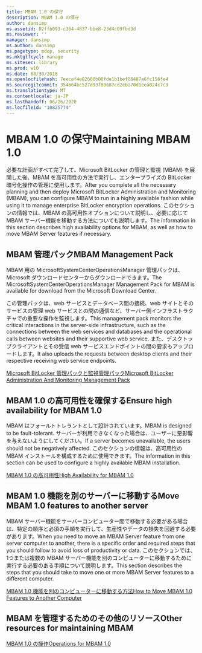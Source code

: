 ```yaml
---
title: MBAM 1.0 の保守
description: MBAM 1.0 の保守
author: dansimp
ms.assetid: 02ffb093-c364-4837-bbe8-23d4c09fbd3d
ms.reviewer: ''
manager: dansimp
ms.author: dansimp
ms.pagetype: mdop, security
ms.mktglfcycl: manage
ms.sitesec: library
ms.prod: w10
ms.date: 08/30/2016
ms.openlocfilehash: 7eecef4e82680b08fde1b1bef88487a6fc156fe4
ms.sourcegitcommit: 354664bc527d93f80687cd2eba70d1eea024c7c3
ms.translationtype: MT
ms.contentlocale: ja-JP
ms.lasthandoff: 06/26/2020
ms.locfileid: "10825774"
---
```

# <span data-ttu-id="94445-103">MBAM 1.0 の保守</span><span class="sxs-lookup"><span data-stu-id="94445-103">Maintaining MBAM 1.0</span></span>


<span data-ttu-id="94445-104">必要な計画がすべて完了して、Microsoft BitLocker の管理と監視 (MBAM) を展開した後、MBAM を高可用性の方法で実行し、エンタープライズの BitLocker 暗号化操作の管理に使用します。</span><span class="sxs-lookup"><span data-stu-id="94445-104">After you complete all the necessary planning and then deploy Microsoft BitLocker Administration and Monitoring (MBAM), you can configure MBAM to run in a highly available fashion while using it to manage enterprise BitLocker encryption operations.</span></span> <span data-ttu-id="94445-105">このセクションの情報では、MBAM の高可用性オプションについて説明し、必要に応じて MBAM サーバー機能を移動する方法についても説明します。</span><span class="sxs-lookup"><span data-stu-id="94445-105">The information in this section describes high availability options for MBAM, as well as how to move MBAM Server features if necessary.</span></span>

## <span data-ttu-id="94445-106">MBAM 管理パック</span><span class="sxs-lookup"><span data-stu-id="94445-106">MBAM Management Pack</span></span>


<span data-ttu-id="94445-107">MBAM 用の MicrosoftSystemCenterOperationsManager 管理パックは、Microsoft ダウンロードセンターからダウンロードできます。</span><span class="sxs-lookup"><span data-stu-id="94445-107">The MicrosoftSystemCenterOperationsManager Management Pack for MBAM is available for download from the Microsoft Download Center.</span></span>

<span data-ttu-id="94445-108">この管理パックは、web サービスとデータベース間の接続、web サイトとそのサービスの管理 web サービスとの間の通信など、サーバー側インフラストラクチャでの重要な操作を監視します。</span><span class="sxs-lookup"><span data-stu-id="94445-108">This management pack monitors the critical interactions in the server-side infrastructure, such as the connections between the web services and databases and the operational calls between websites and their supportive web service.</span></span> <span data-ttu-id="94445-109">また、デスクトップクライアントとその受信 web サービスエンドポイントの間の要求もアップロードします。</span><span class="sxs-lookup"><span data-stu-id="94445-109">It also uploads the requests between desktop clients and their respective receiving web service endpoints.</span></span>

[<span data-ttu-id="94445-110">Microsoft BitLocker 管理パックと監視管理パック</span><span class="sxs-lookup"><span data-stu-id="94445-110">Microsoft BitLocker Administration And Monitoring Management Pack</span></span>](https://go.microsoft.com/fwlink/p/?LinkId=258390)

## <span data-ttu-id="94445-111">MBAM 1.0 の高可用性を確保する</span><span class="sxs-lookup"><span data-stu-id="94445-111">Ensure high availability for MBAM 1.0</span></span>


<span data-ttu-id="94445-112">MBAM はフォールトトレラントとして設計されています。</span><span class="sxs-lookup"><span data-stu-id="94445-112">MBAM is designed to be fault-tolerant.</span></span> <span data-ttu-id="94445-113">サーバーが利用できなくなった場合は、ユーザーに悪影響を与えないようにしてください。</span><span class="sxs-lookup"><span data-stu-id="94445-113">If a server becomes unavailable, the users should not be negatively affected.</span></span> <span data-ttu-id="94445-114">このセクションの情報は、高可用性の MBAM インストールを構成するために使用できます。</span><span class="sxs-lookup"><span data-stu-id="94445-114">The information in this section can be used to configure a highly available MBAM installation.</span></span>

[<span data-ttu-id="94445-115">MBAM 1.0 の高可用性</span><span class="sxs-lookup"><span data-stu-id="94445-115">High Availability for MBAM 1.0</span></span>](high-availability-for-mbam-10.md)

## <span data-ttu-id="94445-116">MBAM 1.0 機能を別のサーバーに移動する</span><span class="sxs-lookup"><span data-stu-id="94445-116">Move MBAM 1.0 features to another server</span></span>


<span data-ttu-id="94445-117">MBAM サーバー機能をサーバーコンピューター間で移動する必要がある場合は、特定の順序と必須の手順を実行して、生産性やデータの損失を回避する必要があります。</span><span class="sxs-lookup"><span data-stu-id="94445-117">When you need to move an MBAM Server feature from one server computer to another, there is a specific order and required steps that you should follow to avoid loss of productivity or data.</span></span> <span data-ttu-id="94445-118">このセクションでは、1つまたは複数の MBAM サーバー機能を別のコンピューターに移動するために実行する必要のある手順について説明します。</span><span class="sxs-lookup"><span data-stu-id="94445-118">This section describes the steps that you should take to move one or more MBAM Server features to a different computer.</span></span>

[<span data-ttu-id="94445-119">MBAM 1.0 機能を別のコンピューターに移動する方法</span><span class="sxs-lookup"><span data-stu-id="94445-119">How to Move MBAM 1.0 Features to Another Computer</span></span>](how-to-move-mbam-10-features-to-another-computer.md)

## <span data-ttu-id="94445-120">MBAM を管理するためのその他のリソース</span><span class="sxs-lookup"><span data-stu-id="94445-120">Other resources for maintaining MBAM</span></span>


[<span data-ttu-id="94445-121">MBAM 1.0 の操作</span><span class="sxs-lookup"><span data-stu-id="94445-121">Operations for MBAM 1.0</span></span>](operations-for-mbam-10.md)

 

 





